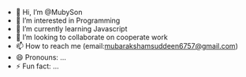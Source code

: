 - 👋 Hi, I’m @MubySon
- 👀 I’m interested in Programming 
- 🌱 I’m currently learning Javascript
- 💞️ I’m looking to collaborate on cooperate work
- 📫 How to reach me (email:mubarakshamsuddeen6757@gmail.com)
- 😄 Pronouns: ...
- ⚡ Fun fact: ...

<!---
MubySon/MubySon is a ✨ special ✨ repository because its `README.md` (this file) appears on your GitHub profile.
You can click the Preview link to take a look at your changes.
--->

